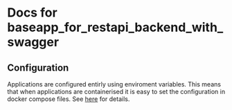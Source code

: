 # Docs for baseapp_for_restapi_backend_with_swagger

## Configuration

Applications are configured entirly using enviroment variables. This means that when applications are containerised it is easy to set the configuration in docker compose files. See [here](ENVVARIABLES.md) for details.
